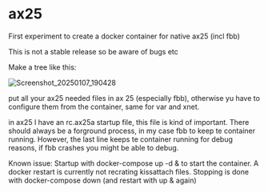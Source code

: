 # ax25
First experiment to create a docker container for native ax25 (incl fbb) 

This is not a stable release so be aware of bugs etc

Make a tree like this:

![Screenshot_20250107_190428](https://github.com/user-attachments/assets/ed76ce0d-edb1-4ec3-aea9-7534110c9e26)

put all your ax25 needed files in ax 25 (especially fbb), otherwise yu have to configure them from the container, same for var and xnet.

in ax25 I have an rc.ax25a startup file, this file is kind of important. There should always be a forground process, in my case fbb to keep te container running. However, the last line keeps te container running for debug reasons, if fbb crashes you might be able to debug.

Known issue:
Startup with docker-compose up -d & to start the container. A docker restart is currently not recrating kissattach files. Stopping is done with docker-compose down (and restart with up & again)


